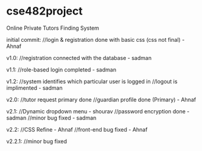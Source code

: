 # cse482project
Online Private Tutors Finding System

initial commit: 
	//login & registration done with basic css (css not final) -Ahnaf

v1.0: 
	//registration connected with the database - sadman

v1.1: 
	//role-based login completed - sadman

v1.2: 
	//system identifies which particular user is logged in //logout is implimented - sadman

v2.0: 
	//tutor request primary done //guardian profile done (Primary) - Ahnaf
	
v2.1:
	//Dynamic dropdown menu - shourav
	//password encryption done - sadman
	//minor bug fixed - sadman

v2.2:
     	//CSS Refine - Ahnaf
	//front-end bug fixed - Ahnaf

v2.2.1:
	//minor bug fixed
